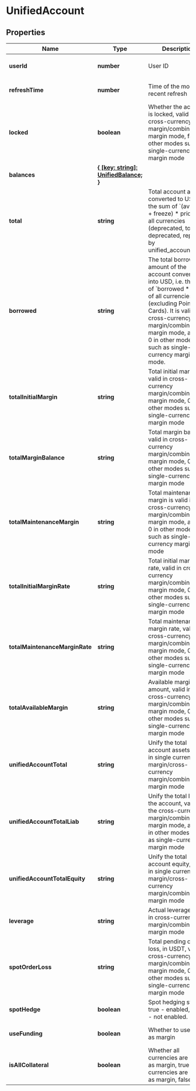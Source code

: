 # UnifiedAccount

## Properties

Name | Type | Description | Notes
------------ | ------------- | ------------- | -------------
**userId** | **number** | User ID | [optional] [default to undefined]
**refreshTime** | **number** | Time of the most recent refresh | [optional] [default to undefined]
**locked** | **boolean** | Whether the account is locked, valid in cross-currency margin/combined margin mode, false in other modes such as single-currency margin mode | [optional] [default to undefined]
**balances** | [**{ [key: string]: UnifiedBalance; }**](UnifiedBalance.md) |  | [optional] [default to undefined]
**total** | **string** | Total account assets converted to USD, i.e. the sum of &#x60;(available + freeze) * price&#x60;  in all currencies (deprecated, to be deprecated, replaced by unified_account_total) | [optional] [default to undefined]
**borrowed** | **string** | The total borrowed amount of the account converted into USD, i.e. the sum of &#x60;borrowed * price&#x60; of all currencies (excluding Point Cards). It is valid in cross-currency margin/combined margin mode, and is 0 in other modes such as single-currency margin mode. | [optional] [default to undefined]
**totalInitialMargin** | **string** | Total initial margin, valid in cross-currency margin/combined margin mode, 0 in other modes such as single-currency margin mode | [optional] [default to undefined]
**totalMarginBalance** | **string** | Total margin balance, valid in cross-currency margin/combined margin mode, 0 in other modes such as single-currency margin mode | [optional] [default to undefined]
**totalMaintenanceMargin** | **string** | Total maintenance margin is valid in cross-currency margin/combined margin mode, and is 0 in other modes such as single-currency margin mode | [optional] [default to undefined]
**totalInitialMarginRate** | **string** | Total initial margin rate, valid in cross-currency margin/combined margin mode, 0 in other modes such as single-currency margin mode | [optional] [default to undefined]
**totalMaintenanceMarginRate** | **string** | Total maintenance margin rate, valid in cross-currency margin/combined margin mode, 0 in other modes such as single-currency margin mode | [optional] [default to undefined]
**totalAvailableMargin** | **string** | Available margin amount, valid in cross-currency margin/combined margin mode, 0 in other modes such as single-currency margin mode | [optional] [default to undefined]
**unifiedAccountTotal** | **string** | Unify the total account assets, valid in single currency margin/cross-currency margin/combined margin mode | [optional] [default to undefined]
**unifiedAccountTotalLiab** | **string** | Unify the total loan of the account, valid in the cross-currency margin/combined margin mode, and 0 in other modes such as single-currency margin mode | [optional] [default to undefined]
**unifiedAccountTotalEquity** | **string** | Unify the total account equity, valid in single currency margin/cross-currency margin/combined margin mode | [optional] [default to undefined]
**leverage** | **string** | Actual leverage, valid in cross-currency margin/combined margin mode | [optional] [readonly] [default to undefined]
**spotOrderLoss** | **string** | Total pending order loss, in USDT, valid in cross-currency margin/combined margin mode, 0 in other modes such as single-currency margin mode | [optional] [default to undefined]
**spotHedge** | **boolean** | Spot hedging status, true - enabled, false - not enabled. | [optional] [default to undefined]
**useFunding** | **boolean** | Whether to use funds as margin | [optional] [default to undefined]
**isAllCollateral** | **boolean** | Whether all currencies are used as margin, true - All currencies are used as margin, false - No | [optional] [default to undefined]

